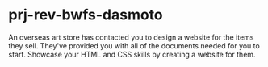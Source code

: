 # prj-rev-bwfs-dasmoto
An overseas art store has contacted you to design a website for the items they sell. They've provided you with all of the documents needed for you to start. Showcase your HTML and CSS skills by creating a website for them.
